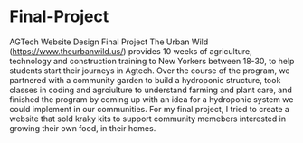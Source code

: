 # Final-Project
AGTech Website Design Final Project
The Urban Wild (https://www.theurbanwild.us/) provides 10 weeks of agriculture, technology and construction training to New Yorkers between 18-30, 
to help students start their journeys in Agtech. Over the course of the program, we partnered with a community garden to build a hydroponic structure,
took classes in coding and agrciulture to understand farming and plant care, and finished the program by coming up with an idea for a hydroponic system
we could implement in our communities.
For my final project, I tried to create a website that sold kraky kits to support community memebers interested in growing their own food, in their homes. 
